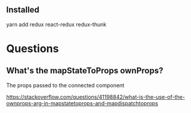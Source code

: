 
## Installed
yarn add redux react-redux redux-thunk


# Questions

## What's the mapStateToProps ownProps?
The props passed to the connected component

https://stackoverflow.com/questions/41198842/what-is-the-use-of-the-ownprops-arg-in-mapstatetoprops-and-mapdispatchtoprops